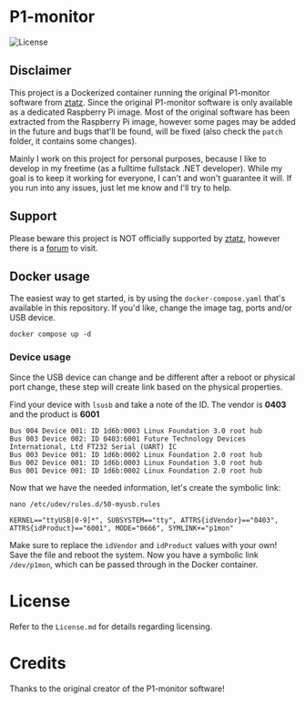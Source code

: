 # P1-monitor

![License](https://img.shields.io/badge/License-AGPLv3-blue.svg)

## Disclaimer

This project is a Dockerized container running the original P1-monitor software from [ztatz](https://www.ztatz.nl/p1-monitor/). Since the original P1-monitor software is only available as a dedicated Raspberry Pi image. Most of the original software has been extracted from the Raspberry Pi image, however some pages may be added in the future and bugs that'll be found, will be fixed (also check the `patch` folder, it contains some changes).

Mainly I work on this project for personal purposes, because I like to develop in my freetime (as a fulltime fullstack .NET developer). While my goal is to keep it working for everyone, I can't and won't guarantee it will. If you run into any issues, just let me know and I'll try to help.

## Support

Please beware this project is NOT officially supported by [ztatz](https://www.ztatz.nl/p1-monitor/), however there is a [forum](https://forum.p1mon.nl/) to visit.

## Docker usage

The easiest way to get started, is by using the `docker-compose.yaml` that's available in this repository. If you'd like, change the image tag, ports and/or USB device.

`docker compose up -d`

### Device usage

Since the USB device can change and be different after a reboot or physical port change, these step will create link based on the physical properties.

Find your device with `lsusb` and take a note of the ID. The vendor is **0403** and the product is **6001**

```
Bus 004 Device 001: ID 1d6b:0003 Linux Foundation 3.0 root hub
Bus 003 Device 002: ID 0403:6001 Future Technology Devices International, Ltd FT232 Serial (UART) IC
Bus 003 Device 001: ID 1d6b:0002 Linux Foundation 2.0 root hub
Bus 002 Device 001: ID 1d6b:0003 Linux Foundation 3.0 root hub
Bus 001 Device 001: ID 1d6b:0002 Linux Foundation 2.0 root hub
```

Now that we have the needed information, let's create the symbolic link:

`nano /etc/udev/rules.d/50-myusb.rules`

```
KERNEL=="ttyUSB[0-9]*", SUBSYSTEM=="tty", ATTRS{idVendor}=="0403", ATTRS{idProduct}=="6001", MODE="0666", SYMLINK+="p1mon"
```

Make sure to replace the `idVendor` and `idProduct` values with your own! Save the file and reboot the system. Now you have a symbolic link `/dev/p1mon`, which can be passed through in the Docker container.

# License

Refer to the `License.md` for details regarding licensing.

# Credits

Thanks to the original creator of the P1-monitor software!
